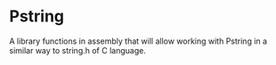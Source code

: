 # Pstring
A library functions in assembly that will allow working with Pstring in a similar way to string.h of C language.
